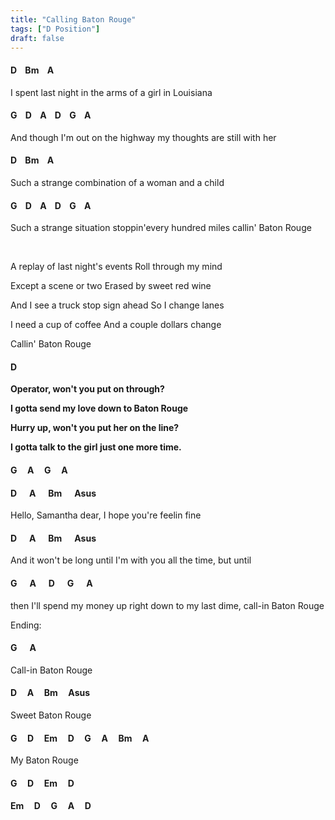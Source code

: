 ```yaml
---
title: "Calling Baton Rouge"
tags: ["D Position"]
draft: false
---
```


#### D &nbsp;&nbsp; Bm &nbsp;&nbsp; A &nbsp;&nbsp; 
I spent last night in the arms of a girl in Louisiana
#### G &nbsp;&nbsp; D &nbsp;&nbsp; A &nbsp;&nbsp;  D &nbsp;&nbsp; G &nbsp;&nbsp; A
And though I'm out on the highway my thoughts are still with her
#### D &nbsp;&nbsp; Bm &nbsp;&nbsp; A &nbsp;&nbsp; 
Such a strange combination of a woman and a child
#### G &nbsp;&nbsp; D &nbsp;&nbsp; A &nbsp;&nbsp;  D &nbsp;&nbsp; G &nbsp;&nbsp; A
Such a strange situation stoppin'every hundred miles callin' Baton Rouge

<br>

A replay of last night's events Roll through my mind 

Except a scene or two Erased by sweet red wine 

And I see a truck stop sign ahead So I change lanes 

I need a cup of coffee And a couple dollars change 

Callin' Baton Rouge 


#### D
**Operator, won't you put on through?**

**I gotta send my love down to Baton Rouge**

**Hurry up, won't you put her on the line?**

**I gotta talk to the girl just one more time.**


#### G &nbsp;&nbsp;&nbsp; A &nbsp;&nbsp;&nbsp;  G &nbsp;&nbsp;&nbsp; A


#### D &nbsp;&nbsp;&nbsp;&nbsp; A &nbsp;&nbsp;&nbsp;&nbsp; Bm &nbsp;&nbsp;&nbsp;&nbsp; Asus
Hello, Samantha dear, I hope you're feelin fine
#### D &nbsp;&nbsp;&nbsp;&nbsp; A &nbsp;&nbsp;&nbsp;&nbsp; Bm &nbsp;&nbsp;&nbsp;&nbsp; Asus
And it won't be long until I'm with you all the time, but until 
#### G &nbsp;&nbsp;&nbsp;&nbsp; A &nbsp;&nbsp;&nbsp;&nbsp; D &nbsp;&nbsp;&nbsp;&nbsp; G &nbsp;&nbsp;&nbsp;&nbsp; A	
then I'll spend my money up right down to my last dime, call-in Baton Rouge

Ending:
#### G &nbsp;&nbsp;&nbsp;&nbsp; A
Call-in Baton Rouge
#### D &nbsp;&nbsp;&nbsp; A &nbsp;&nbsp;&nbsp; Bm &nbsp;&nbsp;&nbsp; Asus
Sweet Baton Rouge
#### G &nbsp;&nbsp;&nbsp; D &nbsp;&nbsp;&nbsp; Em &nbsp;&nbsp;&nbsp; D &nbsp;&nbsp;&nbsp; G &nbsp;&nbsp;&nbsp; A &nbsp;&nbsp;&nbsp; Bm &nbsp;&nbsp;&nbsp;    A
My Baton Rouge
#### G &nbsp;&nbsp;&nbsp; D &nbsp;&nbsp;&nbsp; Em &nbsp;&nbsp;&nbsp; D

#### Em &nbsp;&nbsp;&nbsp; D &nbsp;&nbsp;&nbsp; G &nbsp;&nbsp;&nbsp; A &nbsp;&nbsp;&nbsp;  D
